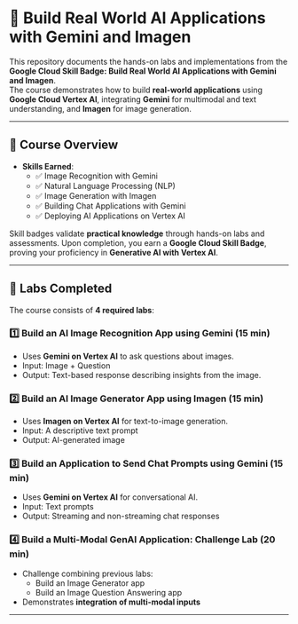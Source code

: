 
# 🌟 Build Real World AI Applications with Gemini and Imagen

This repository documents the hands-on labs and implementations from the **Google Cloud Skill Badge: Build Real World AI Applications with Gemini and Imagen**.  
The course demonstrates how to build **real-world applications** using **Google Cloud Vertex AI**, integrating **Gemini** for multimodal and text understanding, and **Imagen** for image generation.

---

## 📖 Course Overview

- **Skills Earned**:  
  - ✅ Image Recognition with Gemini  
  - ✅ Natural Language Processing (NLP)  
  - ✅ Image Generation with Imagen  
  - ✅ Building Chat Applications with Gemini  
  - ✅ Deploying AI Applications on Vertex AI  

Skill badges validate **practical knowledge** through hands-on labs and assessments. Upon completion, you earn a **Google Cloud Skill Badge**, proving your proficiency in **Generative AI with Vertex AI**.

---

## 🧪 Labs Completed
The course consists of **4 required labs**:

### 1️⃣ Build an AI Image Recognition App using Gemini (15 min)
- Uses **Gemini on Vertex AI** to ask questions about images.  
- Input: Image + Question  
- Output: Text-based response describing insights from the image.  

### 2️⃣ Build an AI Image Generator App using Imagen (15 min)
- Uses **Imagen on Vertex AI** for text-to-image generation.  
- Input: A descriptive text prompt  
- Output: AI-generated image  

### 3️⃣ Build an Application to Send Chat Prompts using Gemini (15 min)
- Uses **Gemini on Vertex AI** for conversational AI.  
- Input: Text prompts  
- Output: Streaming and non-streaming chat responses  

### 4️⃣ Build a Multi-Modal GenAI Application: Challenge Lab (20 min)
- Challenge combining previous labs:  
  - Build an Image Generator app  
  - Build an Image Question Answering app  
- Demonstrates **integration of multi-modal inputs**  

---


